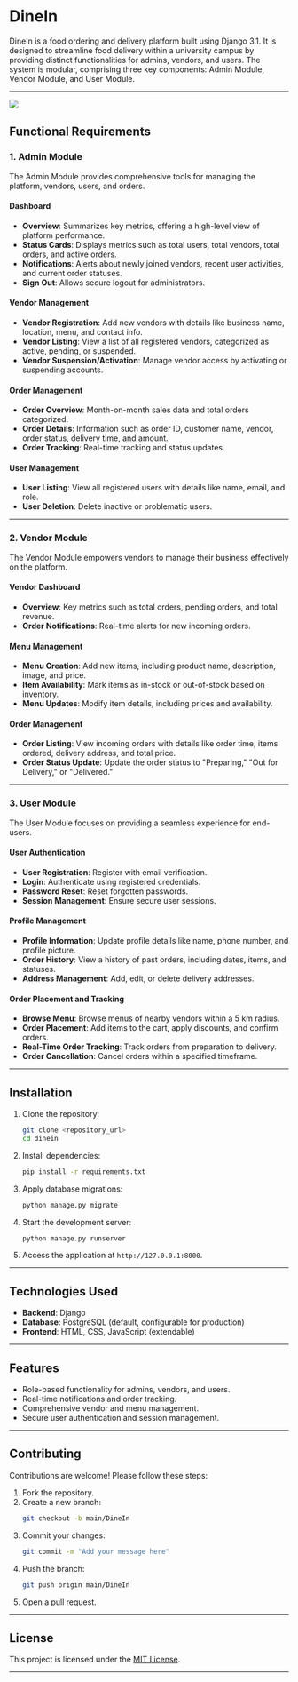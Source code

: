 # DineIn

DineIn is a food ordering and delivery platform built using Django 3.1. It is designed to streamline food delivery within a university campus by providing distinct functionalities for admins, vendors, and users. The system is modular, comprising three key components: Admin Module, Vendor Module, and User Module.

---
<img src = "https://raw.githubusercontent.com/ariz565/Learning---AI-ML/refs/heads/main/WhatsApp%20Image%202025-01-10%20at%2017.16.27_779cdc1d.jpg?token=GHSAT0AAAAAACPVIOCERFMKRINBIOZ2U7HQZ6AIS4A">

## Functional Requirements

### 1. Admin Module
The Admin Module provides comprehensive tools for managing the platform, vendors, users, and orders.

#### Dashboard
- **Overview**: Summarizes key metrics, offering a high-level view of platform performance.
- **Status Cards**: Displays metrics such as total users, total vendors, total orders, and active orders.
- **Notifications**: Alerts about newly joined vendors, recent user activities, and current order statuses.
- **Sign Out**: Allows secure logout for administrators.

#### Vendor Management
- **Vendor Registration**: Add new vendors with details like business name, location, menu, and contact info.
- **Vendor Listing**: View a list of all registered vendors, categorized as active, pending, or suspended.
- **Vendor Suspension/Activation**: Manage vendor access by activating or suspending accounts.

#### Order Management
- **Order Overview**: Month-on-month sales data and total orders categorized.
- **Order Details**: Information such as order ID, customer name, vendor, order status, delivery time, and amount.
- **Order Tracking**: Real-time tracking and status updates.

#### User Management
- **User Listing**: View all registered users with details like name, email, and role.
- **User Deletion**: Delete inactive or problematic users.

---

### 2. Vendor Module
The Vendor Module empowers vendors to manage their business effectively on the platform.

#### Vendor Dashboard
- **Overview**: Key metrics such as total orders, pending orders, and total revenue.
- **Order Notifications**: Real-time alerts for new incoming orders.

#### Menu Management
- **Menu Creation**: Add new items, including product name, description, image, and price.
- **Item Availability**: Mark items as in-stock or out-of-stock based on inventory.
- **Menu Updates**: Modify item details, including prices and availability.

#### Order Management
- **Order Listing**: View incoming orders with details like order time, items ordered, delivery address, and total price.
- **Order Status Update**: Update the order status to "Preparing," "Out for Delivery," or "Delivered."

---

### 3. User Module
The User Module focuses on providing a seamless experience for end-users.

#### User Authentication
- **User Registration**: Register with email verification.
- **Login**: Authenticate using registered credentials.
- **Password Reset**: Reset forgotten passwords.
- **Session Management**: Ensure secure user sessions.

#### Profile Management
- **Profile Information**: Update profile details like name, phone number, and profile picture.
- **Order History**: View a history of past orders, including dates, items, and statuses.
- **Address Management**: Add, edit, or delete delivery addresses.

#### Order Placement and Tracking
- **Browse Menu**: Browse menus of nearby vendors within a 5 km radius.
- **Order Placement**: Add items to the cart, apply discounts, and confirm orders.
- **Real-Time Order Tracking**: Track orders from preparation to delivery.
- **Order Cancellation**: Cancel orders within a specified timeframe.

---

## Installation

1. Clone the repository:
   ```bash
   git clone <repository_url>
   cd dinein
   ```

2. Install dependencies:
   ```bash
   pip install -r requirements.txt
   ```

3. Apply database migrations:
   ```bash
   python manage.py migrate
   ```

4. Start the development server:
   ```bash
   python manage.py runserver
   ```

5. Access the application at `http://127.0.0.1:8000`.

---

## Technologies Used
- **Backend**: Django 
- **Database**: PostgreSQL (default, configurable for production)
- **Frontend**: HTML, CSS, JavaScript (extendable)

---

## Features
- Role-based functionality for admins, vendors, and users.
- Real-time notifications and order tracking.
- Comprehensive vendor and menu management.
- Secure user authentication and session management.

---

## Contributing
Contributions are welcome! Please follow these steps:
1. Fork the repository.
2. Create a new branch:
   ```bash
   git checkout -b main/DineIn
   ```
3. Commit your changes:
   ```bash
   git commit -m "Add your message here"
   ```
4. Push the branch:
   ```bash
   git push origin main/DineIn
   ```
5. Open a pull request.

---

## License
This project is licensed under the [MIT License](LICENSE).

---
